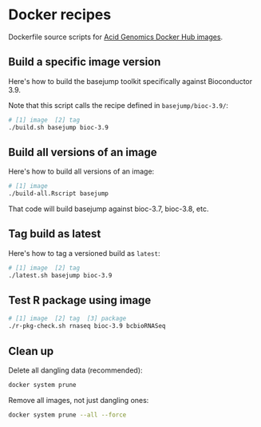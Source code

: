 # Docker recipes

Dockerfile source scripts for [Acid Genomics Docker Hub images](https://cloud.docker.com/u/acidgenomics/).

## Build a specific image version

Here's how to build the basejump toolkit specifically against Bioconductor 3.9.

Note that this script calls the recipe defined in `basejump/bioc-3.9/`:

```sh
# [1] image  [2] tag
./build.sh basejump bioc-3.9
```

## Build all versions of an image

Here's how to build all versions of an image:

```sh
# [1] image
./build-all.Rscript basejump
```

That code will build basejump against bioc-3.7, bioc-3.8, etc.

## Tag build as latest

Here's how to tag a versioned build as `latest`:

```sh
# [1] image  [2] tag
./latest.sh basejump bioc-3.9
```

## Test R package using image

```sh
# [1] image  [2] tag  [3] package
./r-pkg-check.sh rnaseq bioc-3.9 bcbioRNASeq
```

## Clean up

Delete all dangling data (recommended):

```sh
docker system prune
```

Remove all images, not just dangling ones:

```sh
docker system prune --all --force
```
